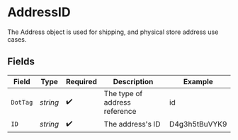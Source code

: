 # AddressID

The Address object is used for shipping, and physical store address use cases.


## Fields

| Field                         | Type                          | Required                      | Description                   | Example                       |
| ----------------------------- | ----------------------------- | ----------------------------- | ----------------------------- | ----------------------------- |
| `DotTag`                      | *string*                      | :heavy_check_mark:            | The type of address reference | id                            |
| `ID`                          | *string*                      | :heavy_check_mark:            | The address's ID              | D4g3h5tBuVYK9                 |